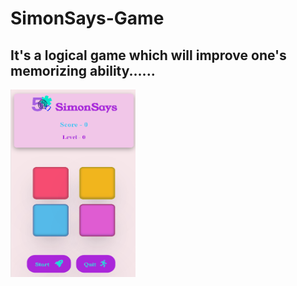 # SimonSays-Game
It's a logical game which will improve one's memorizing ability......
---
<img src="Screenshot 2023-10-16 031114.png" height="300px" width="200px">
